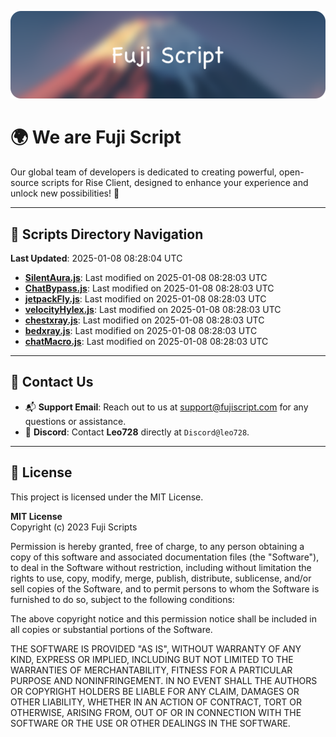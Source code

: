 ![Banner](.github/b.webp)

# 🌍 **We are Fuji Script**

Our global team of developers is dedicated to creating powerful, open-source scripts for Rise Client, designed to enhance your experience and unlock new possibilities! 🌟

---
<!-- SCRIPTS_NAVIGATION_START -->
## 📂 **Scripts Directory Navigation**

**Last Updated**: 2025-01-08 08:28:04 UTC

- **[SilentAura.js](scripts/SilentAura.js)**: Last modified on 2025-01-08 08:28:03 UTC
- **[ChatBypass.js](scripts/ChatBypass.js)**: Last modified on 2025-01-08 08:28:03 UTC
- **[jetpackFly.js](scripts/jetpackFly.js)**: Last modified on 2025-01-08 08:28:03 UTC
- **[velocityHylex.js](scripts/velocityHylex.js)**: Last modified on 2025-01-08 08:28:03 UTC
- **[chestxray.js](scripts/chestxray.js)**: Last modified on 2025-01-08 08:28:03 UTC
- **[bedxray.js](scripts/bedxray.js)**: Last modified on 2025-01-08 08:28:03 UTC
- **[chatMacro.js](scripts/chatMacro.js)**: Last modified on 2025-01-08 08:28:03 UTC

<!-- SCRIPTS_NAVIGATION_END -->

---

## 💬 **Contact Us**  
- 📬 **Support Email**: Reach out to us at [support@fujiscript.com](mailto:support@fujiscript.com) for any questions or assistance.  
- 💬 **Discord**: Contact **Leo728** directly at `Discord@leo728`.

---

## 📜 **License**

This project is licensed under the MIT License.  

**MIT License**  
Copyright (c) 2023 Fuji Scripts  

Permission is hereby granted, free of charge, to any person obtaining a copy of this software and associated documentation files (the "Software"), to deal in the Software without restriction, including without limitation the rights to use, copy, modify, merge, publish, distribute, sublicense, and/or sell copies of the Software, and to permit persons to whom the Software is furnished to do so, subject to the following conditions:  

The above copyright notice and this permission notice shall be included in all copies or substantial portions of the Software.  

THE SOFTWARE IS PROVIDED "AS IS", WITHOUT WARRANTY OF ANY KIND, EXPRESS OR IMPLIED, INCLUDING BUT NOT LIMITED TO THE WARRANTIES OF MERCHANTABILITY, FITNESS FOR A PARTICULAR PURPOSE AND NONINFRINGEMENT. IN NO EVENT SHALL THE AUTHORS OR COPYRIGHT HOLDERS BE LIABLE FOR ANY CLAIM, DAMAGES OR OTHER LIABILITY, WHETHER IN AN ACTION OF CONTRACT, TORT OR OTHERWISE, ARISING FROM, OUT OF OR IN CONNECTION WITH THE SOFTWARE OR THE USE OR OTHER DEALINGS IN THE SOFTWARE.  
